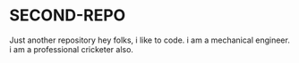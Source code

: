 # SECOND-REPO
Just another repository
hey folks,
i like to code.
i am a mechanical engineer.
i am a professional cricketer also.
